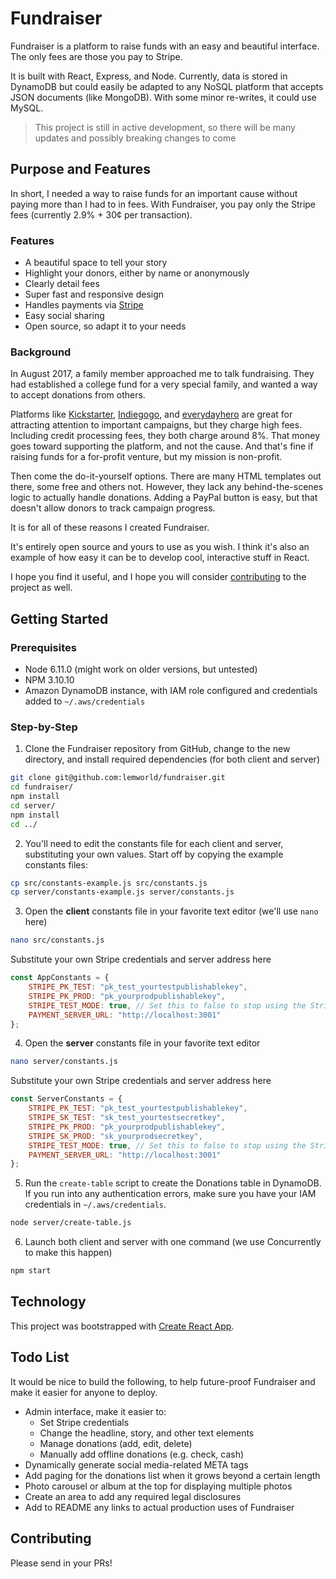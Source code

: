 # Fundraiser

Fundraiser is a platform to raise funds with an easy and beautiful interface. The only fees are those you pay to Stripe.

It is built with React, Express, and Node. Currently, data is stored in DynamoDB but could easily be adapted to any NoSQL platform that accepts JSON documents (like MongoDB). With some minor re-writes, it could use MySQL.

> This project is still in active development, so there will be many updates and possibly breaking changes to come

## Purpose and Features

In short, I needed a way to raise funds for an important cause without paying more than I had to in fees. With Fundraiser, you pay only the Stripe fees (currently 2.9% + 30&cent; per transaction).

### Features

* A beautiful space to tell your story
* Highlight your donors, either by name or anonymously
* Clearly detail fees
* Super fast and responsive design
* Handles payments via [Stripe](https://stripe.com/)
* Easy social sharing
* Open source, so adapt it to your needs


### Background

In August 2017, a family member approached me to talk fundraising. They had established a college fund for a very special family, and wanted a way to accept donations from others.

Platforms like [Kickstarter](https://www.kickstarter.com/), [Indiegogo](https://www.indiegogo.com/), and [everydayhero](https://www.everydayhero.com/) are great for attracting attention to important campaigns, but they charge high fees. Including credit processing fees, they both charge around 8%. That money goes toward supporting the platform, and not the cause. And that's fine if raising funds for a for-profit venture, but my mission is non-profit.

Then come the do-it-yourself options. There are many HTML templates out there, some free and others not. However, they lack any behind-the-scenes logic to actually handle donations. Adding a PayPal button is easy, but that doesn't allow donors to track campaign progress.

It is for all of these reasons I created Fundraiser.

It's entirely open source and yours to use as you wish. I think it's also an example of how easy it can be to develop cool, interactive stuff in React.

I hope you find it useful, and I hope you will consider [contributing](#Contributing) to the project as well.


## Getting Started

### Prerequisites

* Node 6.11.0 (might work on older versions, but untested)
* NPM 3.10.10
* Amazon DynamoDB instance, with IAM role configured and credentials added to `~/.aws/credentials`

### Step-by-Step

1. Clone the Fundraiser repository from GitHub, change to the new directory, and install required dependencies (for both client and server)
```bash
git clone git@github.com:lemworld/fundraiser.git
cd fundraiser/
npm install
cd server/
npm install
cd ../
```

2. You'll need to edit the constants file for each client and server, substituting your own values. Start off by copying the example constants files:
```bash
cp src/constants-example.js src/constants.js
cp server/constants-example.js server/constants.js
```

3. Open the **client** constants file in your favorite text editor (we'll use `nano` here)
```bash
nano src/constants.js
```
Substitute your own Stripe credentials and server address here
```js
const AppConstants = {
    STRIPE_PK_TEST: "pk_test_yourtestpublishablekey",
    STRIPE_PK_PROD: "pk_yourprodpublishablekey",
    STRIPE_TEST_MODE: true, // Set this to false to stop using the Stripe testing environment
    PAYMENT_SERVER_URL: "http://localhost:3001"
};
```

4. Open the **server** constants file in your favorite text editor
```bash
nano server/constants.js
```
Substitute your own Stripe credentials and server address here
```js
const ServerConstants = {
    STRIPE_PK_TEST: "pk_test_yourtestpublishablekey",
    STRIPE_SK_TEST: "sk_test_yourtestsecretkey",
    STRIPE_PK_PROD: "pk_yourprodpublishablekey",
    STRIPE_SK_PROD: "sk_yourprodsecretkey",
    STRIPE_TEST_MODE: true, // Set this to false to stop using the Stripe testing environment
    PAYMENT_SERVER_URL: "http://localhost:3001"
};
```

5. Run the `create-table` script to create the Donations table in DynamoDB. If you run into any authentication errors, make sure you have your IAM credentials in `~/.aws/credentials`.
```bash
node server/create-table.js
```

6. Launch both client and server with one command (we use Concurrently to make this happen)
```bash
npm start
```

## Technology

This project was bootstrapped with [Create React App](https://github.com/facebookincubator/create-react-app).

## Todo List

It would be nice to build the following, to help future-proof Fundraiser and make it easier for anyone to deploy.

* Admin interface, make it easier to:
    * Set Stripe credentials
    * Change the headline, story, and other text elements
    * Manage donations (add, edit, delete)
    * Manually add offline donations (e.g. check, cash)
* Dynamically generate social media-related META tags
* Add paging for the donations list when it grows beyond a certain length
* Photo carousel or album at the top for displaying multiple photos
* Create an area to add any required legal disclosures
* Add to README any links to actual production uses of Fundraiser


## Contributing

Please send in your PRs!
